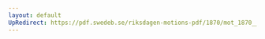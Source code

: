 ```yaml
---
layout: default
UpRedirect: https://pdf.swedeb.se/riksdagen-motions-pdf/1870/mot_1870__ak__00026/mot_1870__ak__00026_001.pdf
---
```

